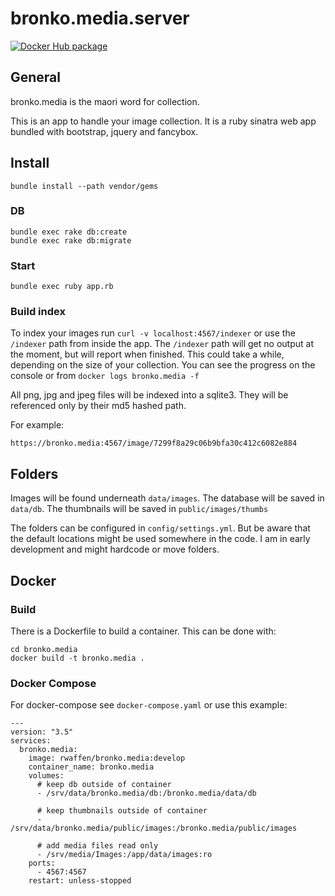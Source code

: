 # bronko.media.server

[![Docker Hub package][dockerhub-badge]][dockerhub-link]

[dockerhub-badge]: https://img.shields.io/badge/images%20on-Docker%20Hub-blue.svg

[dockerhub-link]: https://hub.docker.com/r/rwaffen/bronko.media

## General

bronko.media is the maori word for collection.

This is an app to handle your image collection.
It is a ruby sinatra web app bundled with bootstrap, jquery and fancybox.

## Install

    bundle install --path vendor/gems

### DB

    bundle exec rake db:create
    bundle exec rake db:migrate

### Start

    bundle exec ruby app.rb

### Build index

To index your images run `curl -v localhost:4567/indexer` or use the `/indexer` path from inside the app.
The `/indexer` path will get no output at the moment, but will report when finished.
This could take a while, depending on the size of your collection.
You can see the progress on the console or from `docker logs bronko.media -f`

All png, jpg and jpeg files will be indexed into a sqlite3.
They will be referenced only by their md5 hashed path.

For example:

    https://bronko.media:4567/image/7299f8a29c06b9bfa30c412c6082e884

## Folders

Images will be found underneath `data/images`.
The database will be saved in `data/db`.
The thumbnails will be saved in `public/images/thumbs`

The folders can be configured in `config/settings.yml`. But be aware that the default locations might be used somewhere in the code. I am in early development and might hardcode or move folders.

## Docker

### Build

There is a Dockerfile to build a container. This can be done with:

    cd bronko.media
    docker build -t bronko.media .

### Docker Compose

For docker-compose see `docker-compose.yaml` or use this example:

    ---
    version: "3.5"
    services:
      bronko.media:
        image: rwaffen/bronko.media:develop
        container_name: bronko.media
        volumes:
          # keep db outside of container
          - /srv/data/bronko.media/db:/bronko.media/data/db

          # keep thumbnails outside of container
          - /srv/data/bronko.media/public/images:/bronko.media/public/images

          # add media files read only
          - /srv/media/Images:/app/data/images:ro
        ports:
          - 4567:4567
        restart: unless-stopped
